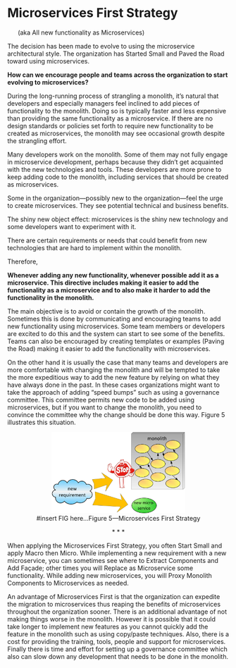 # Microservices First Strategy
&nbsp;&nbsp;&nbsp;&nbsp;&nbsp;&nbsp;(aka All new functionality as Microservices)

The decision has been made to evolve to using the microservice architectural style. The organization has Started Small and Paved the Road toward using microservices.

**How can we encourage people and teams across the organization to start evolving to microservices?**

During the long-running process of strangling a monolith, it’s natural that developers and especially managers feel inclined to add pieces of functionality to the monolith. Doing so is typically faster and less expensive than providing the same functionality as a microservice. If there are no design standards or policies set forth to require new functionality to be created as microservices, the monolith may see occasional growth despite the strangling effort. 

Many developers work on the monolith. Some of them may not fully engage in microservice development, perhaps because they didn’t get acquainted with the new technologies and tools. These developers are more prone to keep adding code to the monolith, including services that should be created as microservices. 

Some in the organization—possibly new to the organization—feel the urge to create microservices. They see potential technical and business benefits.

The shiny new object effect: microservices is the shiny new technology and some developers want to experiment with it.

There are certain requirements or needs that could benefit from new technologies that are hard to implement within the monolith.

Therefore,

**Whenever adding any new functionality, whenever possible add it as a microservice. This directive includes making it easier to add the functionality as a microservice and to also make it harder to add the functionality in the monolith.**

The main objective is to avoid or contain the growth of the monolith. Sometimes this is done by communicating and encouraging teams to add new functionality using microservices. Some team members or developers are excited to do this and the system can start to see some of the benefits. Teams can also be encouraged by creating templates or examples (Paving the Road) making it easier to add the functionality with microservices.

On the other hand it is usually the case that many teams and developers are more comfortable with changing the monolith and will be tempted to take the more expeditious way to add the new feature by relying on what they have always done in the past. In these cases organizations might want to take the approach of adding “speed bumps” such as using a governance committee. This committee permits new code to be added using microservices, but if you want to change the monolith, you need to convince the committee why the change should be done this way. Figure 5 illustrates this situation. 

<p align="center"><img src="../assets/MicroservicesFirstStrategy.png" width="60%";/><br>
#insert FIG here...Figure 5—Microservices First Strategy</p>

<p align="center">* * *</p>

When applying the Microservices First Strategy, you often Start Small and apply Macro then Micro. While implementing a new requirement with a new microservice, you can sometimes see where to Extract Components and Add Façade; other times you will Replace as Microservice some functionality. While adding new microservices, you will Proxy Monolith Components to Microservices as needed.

An advantage of Microservices First is that the organization can expedite the migration to microservices thus reaping the benefits of microservices throughout the organization sooner. There is an additional advantage of not making things worse in the monolith. However it is possible that it could take longer to implement new features as you cannot quickly add the feature in the monolith such as using copy/paste techniques. Also, there is a cost for providing the training, tools, people and support for microservices. Finally there is time and effort for setting up a governance committee which also can slow down any development that needs to be done in the monolith. 
